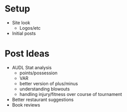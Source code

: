 # Setup
- Site look
    - Logos/etc
- Initial posts

# Post Ideas
- AUDL Stat analysis
    - points/possession
    - VAR
    - better version of plus/minus
    - understanding blowouts
    - handling injury/fitness over course of tournament
- Better restaurant suggestions
- Book reviews

